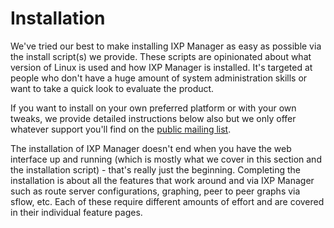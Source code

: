 
# Installation

We've tried our best to make installing IXP Manager as easy as possible via the install script(s) we provide. These scripts are opinionated about what version of Linux is used and how IXP Manager is installed. It's targeted at people who don't have a huge amount of system administration skills or want to take a quick look to evaluate the product.

If you want to install on your own preferred platform or with your own tweaks, we provide detailed instructions below also but we only offer whatever support you'll find on the [public mailing list](https://www.inex.ie/mailman/listinfo/ixpmanager).

The installation of IXP Manager doesn't end when you have the web interface up and running (which is mostly what we cover in this section and the installation script) - that's really just the beginning. Completing the installation is about all the features that work around and via IXP Manager such as route server configurations, graphing, peer to peer graphs via sflow, etc. Each of these require different amounts of effort and are covered in their individual feature pages.
